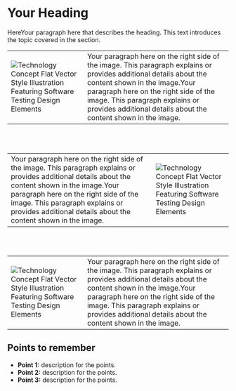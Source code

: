 # Your Heading 
HereYour paragraph here that describes the heading. This text introduces the topic covered in the section.

| | |  
|---------------------------------|-------------|  
| ![Technology Concept Flat Vector Style Illustration Featuring Software Testing Design Elements]([https://img.freepik.com/premium-vector/technology-concept-flat-vector-style-illustration-featuring-software-testing-design-elements_1226483-8155.jpg](https://img.freepik.com/premium-vector/technology-concept-flat-vector-style-illustration-featuring-software-testing-design-elements_1226483-8155.jpg)) | Your paragraph here on the right side of the image. This paragraph explains or provides additional details about the content shown in the image.Your paragraph here on the right side of the image. This paragraph explains or provides additional details about the content shown in the image. |


<br>  
<br>

| | |  
|---------------------------------|-------------|  
| Your paragraph here on the right side of the image. This paragraph explains or provides additional details about the content shown in the image.Your paragraph here on the right side of the image. This paragraph explains or provides additional details about the content shown in the image. | ![Technology Concept Flat Vector Style Illustration Featuring Software Testing Design Elements]([https://img.freepik.com/premium-vector/technology-concept-flat-vector-style-illustration-featuring-software-testing-design-elements_1226483-8155.jpg](https://img.freepik.com/premium-vector/technology-concept-flat-vector-style-illustration-featuring-software-testing-design-elements_1226483-8155.jpg)) |  
<br>  
<br>

| | |  
|---------------------------------|-------------|  
|![Technology Concept Flat Vector Style Illustration Featuring Software Testing Design Elements]([https://img.freepik.com/premium-vector/technology-concept-flat-vector-style-illustration-featuring-software-testing-design-elements_1226483-8155.jpg](https://img.freepik.com/premium-vector/technology-concept-flat-vector-style-illustration-featuring-software-testing-design-elements_1226483-8155.jpg)) | Your paragraph here on the right side of the image. This paragraph explains or provides additional details about the content shown in the image.Your paragraph here on the right side of the image. This paragraph explains or provides additional details about the content shown in the image. |


## Points to remember  
- **Point 1:** description for the points.  
- **Point 2:** description for the points.  
- **Point 3:** description for the points.
<!--stackedit_data:
eyJoaXN0b3J5IjpbLTE4MTM0NzQwMzFdfQ==
-->